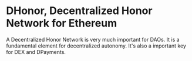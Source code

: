 # DHonor, Decentralized Honor Network for Ethereum
A Decentralized Honor Network is very much important for DAOs. It is a fundamental element for decentralized autonomy. It's also a important key for DEX and DPayments.
